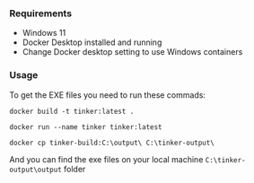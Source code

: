 ### Requirements

- Windows 11
- Docker Desktop installed and running 
- Change Docker desktop setting to use Windows containers

### Usage

To get the EXE files you need to run these commads:

```docker build -t tinker:latest .```

```docker run --name tinker tinker:latest```

```docker cp tinker-build:C:\output\ C:\tinker-output\```

And you can find the exe files on your local machine `C:\tinker-output\output` folder
